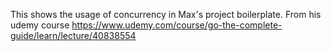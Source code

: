 This shows the usage of concurrency in Max's project boilerplate.
From his udemy course https://www.udemy.com/course/go-the-complete-guide/learn/lecture/40838554
